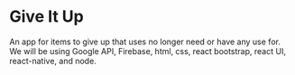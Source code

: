 # Give It Up

An app for items to give up that uses no longer need or have any use for.
We will be using Google API, Firebase, html, css, react bootstrap, react UI, react-native, and node. 

